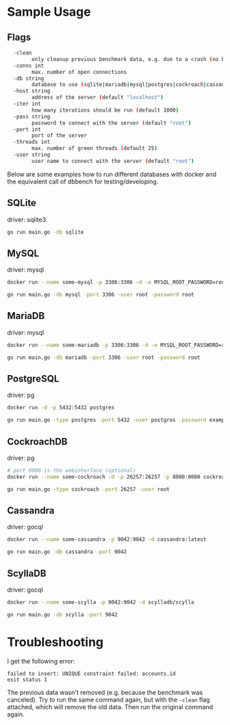 # Sample Usage

## Flags

``` bash
  -clean
        only cleanup previous benchmark data, e.g. due to a crash (no benchmark will run)
  -conns int
        max. number of open connections
  -db string
        database to use (sqlite|mariadb|mysql|postgres|cockroach|cassandra|scylla)
  -host string
        address of the server (default "localhost")
  -iter int
        how many iterations should be run (default 1000)
  -pass string
        password to connect with the server (default "root")
  -port int
        port of the server
  -threads int
        max. number of green threads (default 25)
  -user string
        user name to connect with the server (default "root")
``` 


Below are some examples how to run different databases with docker and the equivalent call of dbbench for testing/developing.

## SQLite

driver: sqlite3

``` bash
go run main.go -db sqlite
``` 

## MySQL

driver: mysql

``` bash
docker run --name some-mysql -p 3306:3306 -d -e MYSQL_ROOT_PASSWORD=root -e MYSQL_DATABASE=dbbench mysql

go run main.go -db mysql -port 3306 -user root -password root
``` 

## MariaDB

driver: mysql

``` bash
docker run --name some-mariadb -p 3306:3306 -d -e MYSQL_ROOT_PASSWORD=root -e MYSQL_DATABASE=dbbench mariadb 

go run main.go -db mariadb -port 3306 -user root -password root
``` 

## PostgreSQL

driver: pg

``` bash
docker run -d -p 5432:5432 postgres

go run main.go -type postgres -port 5432 -user postgres -password example
``` 

## CockroachDB

driver: pg

``` bash
# port 8080 is the webinterface (optional)
docker run --name some-cockroach -d -p 26257:26257 -p 8080:8080 cockroachdb/cockroach:latest start --iternsecure

go run main.go -type cockroach -port 26257 -user root
```

## Cassandra

driver: gocql

``` bash
docker run --name some-cassandra -p 9042:9042 -d cassandra:latest

go run main.go -db cassandra -port 9042
```

## ScyllaDB

driver: gocql

``` bash
docker run --name some-scylla -p 9042:9042 -d scylladb/scylla

go run main.go -db scylla -port 9042
``` 

# Troubleshooting

I get the following error:

```
failed to insert: UNIQUE constraint failed: accounts.id
exit status 1
``` 
The previous data wasn't removed (e.g. because the benchmark was canceled). Try to run the same command again, but with the `-clean` flag attached, which will remove the old data. Then run the original command again.
